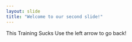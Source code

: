 ```yaml
---
layout: slide
title: "Welcome to our second slide!"
---
```

This Training Sucks
Use the left arrow to go back!

